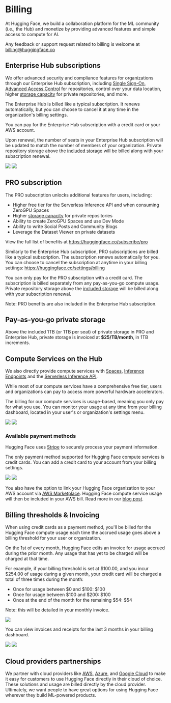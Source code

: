 # Billing

At Hugging Face, we build a collaboration platform for the ML community (i.e., the Hub) and monetize by providing advanced features and simple access to compute for AI.

Any feedback or support request related to billing is welcome at billing@huggingface.co

## Enterprise Hub subscriptions

We offer advanced security and compliance features for organizations through our Enterprise Hub subscription, including [Single Sign-On](./enterprise-sso), [Advanced Access Control](./enterprise-hub-resource-groups) for repositories, control over your data location, higher [storage capacity](./storage-limits) for private repositories, and more.

The Enterprise Hub is billed like a typical subscription. It renews automatically, but you can choose to cancel it at any time in the organization's billing settings.

You can pay for the Enterprise Hub subscription with a credit card or your AWS account.

Upon renewal, the number of seats in your Enterprise Hub subscription will be updated to match the number of members of your organization.
Private repository storage above the [included storage](./storage-limits) will be billed along with your subscription renewal.


<div class="flex justify-center">
	<img class="block dark:hidden" src="https://huggingface.co/datasets/huggingface/documentation-images/resolve/main/hub/billing/enterprise-sub-light.png"/>
	<img class="hidden dark:block" src="https://huggingface.co/datasets/huggingface/documentation-images/resolve/main/hub/billing/enterprise-sub-dark.png"/>
</div>

## PRO subscription

The PRO subscription unlocks additional features for users, including:

- Higher free tier for the Serverless Inference API and when consuming ZeroGPU Spaces
- Higher [storage capacity](./storage-limits) for private repositories
- Ability to create ZeroGPU Spaces and use Dev Mode
- Ability to write Social Posts and Community Blogs
- Leverage the Dataset Viewer on private datasets

View the full list of benefits at https://huggingface.co/subscribe/pro

Similarly to the Enterprise Hub subscription, PRO subscriptions are billed like a typical subscription. The subscription renews automatically for you. You can choose to cancel the subscription at anytime in your billing settings: https://huggingface.co/settings/billing

You can only pay for the PRO subscription with a credit card. The subscription is billed separately from any pay-as-you-go compute usage.
Private repository storage above the [included storage](./storage-limits) will be billed along with your subscription renewal.

Note: PRO benefits are also included in the Enterprise Hub subscription.

## Pay-as-you-go private storage 

Above the included 1TB (or 1TB per seat) of private storage in PRO and Enterprise Hub, private storage is invoiced at **$25/TB/month**, in 1TB increments.

## Compute Services on the Hub

We also directly provide compute services with [Spaces](./spaces), [Inference Endpoints](https://huggingface.co/docs/inference-endpoints/index) and the [Serverless Inference API](https://huggingface.co/docs/api-inference/index).

While most of our compute services have a comprehensive free tier, users and organizations can pay to access more powerful hardware accelerators.

The billing for our compute services is usage-based, meaning you only pay for what you use. You can monitor your usage at any time from your billing dashboard, located in your user's or organization's settings menu.

<div class="flex justify-center">
	<img class="block dark:hidden" src="https://huggingface.co/datasets/huggingface/documentation-images/resolve/main/hub/billing/billing-dashboard-light.png"/>
	<img class="hidden dark:block" src="https://huggingface.co/datasets/huggingface/documentation-images/resolve/main/hub/billing/billing-dashboard-dark.png"/>
</div>

### Available payment methods

Hugging Face uses [Stripe](https://stripe.com) to securely process your payment information.

The only payment method supported for Hugging Face compute services is credit cards.
You can add a credit card to your account from your billing settings.

<div class="flex justify-center">
	<img class="block dark:hidden" src="https://huggingface.co/datasets/huggingface/documentation-images/resolve/main/hub/billing/payment-method-light.png"/>
	<img class="hidden dark:block" src="https://huggingface.co/datasets/huggingface/documentation-images/resolve/main/hub/billing/payment-method-dark.png"/>
</div>

You also have the option to link your Hugging Face organization to your AWS account via [AWS Marketplace](https://aws.amazon.com/marketplace/pp/prodview-n6vsyhdjkfng2). Hugging Face compute service usage will then be included in your AWS bill. Read more in our [blog post](https://huggingface.co/blog/aws-marketplace).

## Billing thresholds & Invoicing

When using credit cards as a payment method, you'll be billed for the Hugging Face compute usage each time the accrued usage goes above a billing threshold for your user or organization.

On the 1st of every month, Hugging Face edits an invoice for usage accrued during the prior month. Any usage that has yet to be charged will be charged at that time.

For example, if your billing threshold is set at $100.00, and you incur $254.00 of usage during a given month, your credit card will be charged a total of three times during the month:
- Once for usage between $0 and $100: $100
- Once for usage between $100 and $200: $100
- Once at the end of the month for the remaining $54: $54  

Note: this will be detailed in your monthly invoice.

<div class="flex justify-center">
	<img class="block" src="https://huggingface.co/datasets/huggingface/documentation-images/resolve/main/hub/billing/explain-threshold.png "/>
</div>

You can view invoices and receipts for the last 3 months in your billing dashboard.

<div class="flex justify-center">
	<img class="block dark:hidden" src="https://huggingface.co/datasets/huggingface/documentation-images/resolve/main/hub/billing/threshold-payments-light.png "/>
	<img class="hidden dark:block" src="https://huggingface.co/datasets/huggingface/documentation-images/resolve/main/hub/billing/threshold-payments-dark.png"/>
</div>

## Cloud providers partnerships

We partner with cloud providers like [AWS](https://huggingface.co/blog/aws-partnership), [Azure](https://huggingface.co/blog/hugging-face-endpoints-on-azure), and [Google Cloud](https://huggingface.co/blog/llama31-on-vertex-ai) to make it easy for customers to use Hugging Face directly in their cloud of choice. These solutions and usage are billed directly by the cloud provider. Ultimately, we want people to have great options for using Hugging Face wherever they build ML-powered products.

